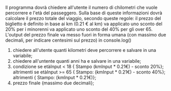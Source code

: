 Il programma dovrà chiedere all'utente il numero di chilometri che vuole percorrere e l'età del passeggero.
Sulla base di queste informazioni dovrà calcolare il prezzo totale del viaggio, secondo queste regole:
il prezzo del biglietto è definito in base ai km (0.21 € al km)
va applicato uno sconto del 20% per i minorenni
va applicato uno sconto del 40% per gli over 65.
L'output del prezzo finale va messo fuori in forma umana (con massimo due decimali, per indicare centesimi sul prezzo) in console.log()

1. chiedere all'utente quanti kilometri deve percorrere e salvare in una variabile;
2. chiedere all'untente quanti anni ha e salvare in una variabile;
3. condizione se etàInput < 18 { Stampo (kmInput * 0.21€) - sconto 20%}; altrimenti se etàInput >= 65 { Stampo: (kmInput * 0.21€) - sconto 40%}; altrimenti { Stampo: (kmInput * 0.21€)};
4. prezzo finale {massimo due decimali};
